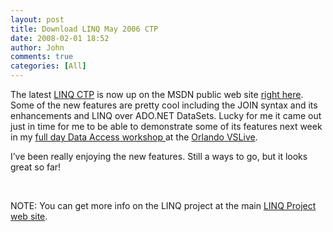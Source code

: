 ```yaml
---
layout: post
title: Download LINQ May 2006 CTP
date: 2008-02-01 18:52
author: John
comments: true
categories: [All]
---
```

<P>The latest <A href="http://www.microsoft.com/downloads/details.aspx?familyid=1e902c21-340c-4d13-9f04-70eb5e3dceea&amp;displaylang=en">LINQ CTP</A> is now up on the MSDN public web site <A href="http://www.microsoft.com/downloads/details.aspx?familyid=1e902c21-340c-4d13-9f04-70eb5e3dceea&amp;displaylang=en">right here</A>. Some of the new features are pretty cool including the JOIN syntax and its enhancements and LINQ over ADO.NET DataSets. Lucky for me it came out just in time for me to be able to demonstrate some of its features next week in my <A href="http://www.ftponline.com/conferences/vslive/2006/orlando/workshops.aspx#7">full day Data Access workshop </A>at the <A href="http://www.ftponline.com/conferences/vslive/2006/orlando/">Orlando VSLive</A>.</P> <P>I’ve been really enjoying the new features. Still a ways to go, but it looks great so far!</P> <P>&nbsp;</P> <P>NOTE: You can get more info on the LINQ project at the main <A href="http://msdn.microsoft.com/data/ref/linq/">LINQ Project web site</A>.</P>

